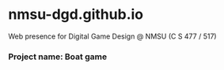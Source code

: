 # nmsu-dgd.github.io
Web presence for Digital Game Design @ NMSU (C S 477 / 517)
### Project name: Boat game
